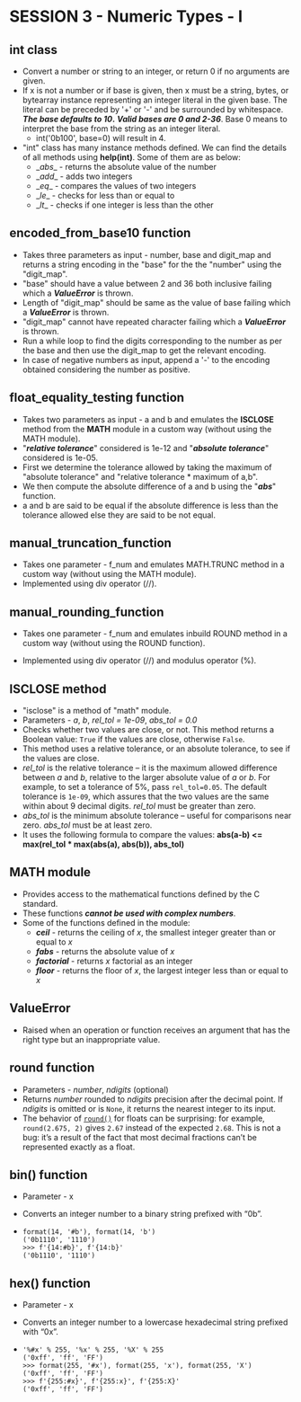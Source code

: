 # SESSION 3 - Numeric Types - I

## int class

- Convert a number or string to an integer, or return 0 if no arguments are given.
- If x is not a number or if base is given, then x must be a string, bytes, or bytearray instance representing an integer literal in the given base.  The literal can be preceded by '+' or '-' and be surrounded by whitespace.  ***The base defaults to 10*.**  ***Valid bases are 0 and 2-36***. Base 0 means to interpret the base from the string as an integer literal.
  - int('0b100', base=0) will result in 4.
- "int" class has many instance methods defined. We can find the details of all methods using **help(int)**. Some of them are as below:
  - \__abs__ - returns the absolute value of the number
  - \__add__ - adds two integers
  - \__eq__ - compares the values of two integers
  - \__le__ - checks for less than or equal to
  - \__lt__ - checks if one integer is less than the other



## encoded_from_base10 function

- Takes three parameters as input - number, base and digit_map and returns a string encoding in the "base" for the the "number" using the "digit_map".
- "base" should have a value between 2 and 36 both inclusive failing which a ***ValueError*** is thrown.
- Length of "digit_map" should be same as the value of base failing which a ***ValueError*** is thrown.
- "digit_map" cannot have repeated character failing which a ***ValueError*** is thrown.
- Run a while loop to find the digits corresponding to the number as per the base and then use the digit_map to get the relevant encoding.
- In case of negative numbers as input, append a '-' to the encoding obtained considering the number as positive.



## float_equality_testing function

- Takes two parameters as input - a and b and emulates the **ISCLOSE** method from the **MATH** module in a custom way (without using the MATH module).
- "***relative tolerance***" considered is 1e-12 and "***absolute tolerance***" considered is 1e-05.
- First we determine the tolerance allowed by taking the maximum of "absolute tolerance" and "relative tolerance * maximum of a,b".
- We then compute the absolute difference of a and b using the "***abs***" function.
- a and b are said to be equal if the absolute difference is less than the tolerance allowed else they are said to be not equal.



## manual_truncation_function

- Takes one parameter - f_num and emulates MATH.TRUNC method in a custom way (without using the MATH module).
- Implemented using div operator (//).



## manual_rounding_function

- Takes one parameter - f_num and emulates inbuild ROUND method in a custom way (without using the ROUND function).

- Implemented using div operator (//) and modulus operator (%).

  

## ISCLOSE method

- "isclose" is a method of "math" module.
- Parameters - *a*, *b*, *rel_tol = 1e-09*, *abs_tol = 0.0*
- Checks whether two values are close, or not. This method returns a Boolean value: `True` if the values are close, otherwise `False`.
- This method uses a relative tolerance, or an absolute tolerance, to see if the values are close.
- *rel_tol* is the relative tolerance – it is the maximum allowed difference between *a* and *b*, relative to the larger absolute value of *a* or *b*. For example, to set a tolerance of 5%, pass `rel_tol=0.05`. The default tolerance is `1e-09`, which assures that the two values are the same within about 9 decimal digits. *rel_tol* must be greater than zero.
- *abs_tol* is the minimum absolute tolerance – useful for comparisons near zero. *abs_tol* must be at least zero.
- It uses the following formula to compare the values:
  **abs(a-b) <= max(rel_tol * max(abs(a), abs(b)), abs_tol)**



## MATH module

- Provides access to the mathematical functions defined by the C standard.
- These functions ***cannot be used with complex numbers***.
- Some of the functions defined in the module:
  - ***ceil*** - returns the ceiling of *x*, the smallest integer greater than or equal to *x*
  - ***fabs*** - returns the absolute value of *x*
  - ***factorial*** - returns *x* factorial as an integer
  - ***floor*** - returns the floor of *x*, the largest integer less than or equal to *x*



## ValueError

- Raised when an operation or function receives an argument that has the right type but an inappropriate value.



## round function

- Parameters - *number*, *ndigits* (optional)
- Returns *number* rounded to *ndigits* precision after the decimal point. If *ndigits* is omitted or is `None`, it returns the nearest integer to its input.
- The behavior of [`round()`](https://docs.python.org/3/library/functions.html#round) for floats can be surprising: for example, `round(2.675, 2)` gives `2.67` instead of the expected `2.68`. This is not a bug: it’s a result of the fact that most decimal fractions can’t be represented exactly as a float.



## bin() function

- Parameter - x

- Converts an integer number to a binary string prefixed with “0b”.

- ```
  format(14, '#b'), format(14, 'b')
  ('0b1110', '1110')
  >>> f'{14:#b}', f'{14:b}'
  ('0b1110', '1110')
  ```



## hex() function

- Parameter - x

- Converts an integer number to a lowercase hexadecimal string prefixed with “0x”.

- ```
  '%#x' % 255, '%x' % 255, '%X' % 255
  ('0xff', 'ff', 'FF')
  >>> format(255, '#x'), format(255, 'x'), format(255, 'X')
  ('0xff', 'ff', 'FF')
  >>> f'{255:#x}', f'{255:x}', f'{255:X}'
  ('0xff', 'ff', 'FF')
  ```
